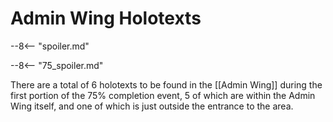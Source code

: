 # Admin Wing Holotexts

--8<-- "spoiler.md"

--8<-- "75_spoiler.md"

There are a total of 6 holotexts to be found in the [[Admin Wing]] during the first portion of the 75% completion event, 5 of which are within the Admin Wing itself, and one of which is just outside the entrance to the area.

